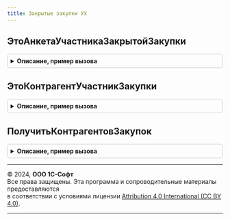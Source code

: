 ```yaml
---
title: Закрытые закупки УХ
---
```



## ЭтоАнкетаУчастникаЗакрытойЗакупки
<details style="margin: 1em 0; padding: 0.5em; border: 1px solid #ccc; border-radius: 6px;">

<summary style="font-weight: bold; cursor: pointer;">Описание, пример вызова</summary>

```bsl


// Проверяет, что анкета поставщика - участвует в закрытой закупке.
//
// Параметры:
//  ЗакупочнаяПроцедура - СправочникСсылка.ЗакупочныеПроцедуры -
//		закупка для которой нужно проверить участие поставщика.
//	АнкетаПоставщика - СправоченикСсылка.АнкетыПоставщиков -
//		анкета поставщика, которого нужно проверить на участие.
//
// Возвращаемое значение:
//   - Булево - это анкета участника закрытой закупочной процедуры.
//
Функция ЭтоАнкетаУчастникаЗакрытойЗакупки(ЗакупочнаяПроцедура, Экспорт
```

Пример вызова
```bsl
Результат = ЗакрытыеЗакупкиУХ.ЭтоАнкетаУчастникаЗакрытойЗакупки(ЗакупочнаяПроцедура, );
```
</details>

## ЭтоКонтрагентУчастникЗакупки
<details style="margin: 1em 0; padding: 0.5em; border: 1px solid #ccc; border-radius: 6px;">

<summary style="font-weight: bold; cursor: pointer;">Описание, пример вызова</summary>

```bsl

// Проверяет, что контрагент участвует в закрытой закупке.
//
// Параметры:
//  ЗакупочнаяПроцедура - СправочникСсылка.ЗакупочныеПроцедуры -
//		закупка для которой нужно проверить участие поставщика.
//	Контрагент - СправоченикСсылка.Контрагенты -
//		контрагент, которого нужно проверить на участие.
//
// Возвращаемое значение:
//   - Булево - это контрагент участвуеи в закрытой закупочной процедуре.
//
Функция ЭтоКонтрагентУчастникЗакупки(ЗакупочнаяПроцедура, Экспорт
```

Пример вызова
```bsl
Результат = ЗакрытыеЗакупкиУХ.ЭтоКонтрагентУчастникЗакупки(ЗакупочнаяПроцедура, );
```
</details>

## ПолучитьКонтрагентовЗакупок
<details style="margin: 1em 0; padding: 0.5em; border: 1px solid #ccc; border-radius: 6px;">

<summary style="font-weight: bold; cursor: pointer;">Описание, пример вызова</summary>

```bsl

// Возвращает массив контрагентов допущенных к участию
// в закрытой закупочной процедуре.
//
Функция ПолучитьКонтрагентовЗакупок(ЗакупочнаяПроцедура) Экспорт
```

Пример вызова
```bsl
Результат = ЗакрытыеЗакупкиУХ.ПолучитьКонтрагентовЗакупок(ЗакупочнаяПроцедура) 
```
</details>

---

© 2024, **ООО 1С-Софт**  
Все права защищены. Эта программа и сопроводительные материалы предоставляются  
в соответствии с условиями лицензии [Attribution 4.0 International (CC BY 4.0)](https://creativecommons.org/licenses/by/4.0/legalcode).

---
